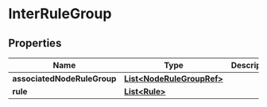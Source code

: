 
# InterRuleGroup

## Properties
Name | Type | Description | Notes
------------ | ------------- | ------------- | -------------
**associatedNodeRuleGroup** | [**List&lt;NodeRuleGroupRef&gt;**](NodeRuleGroupRef.md) |  |  [optional]
**rule** | [**List&lt;Rule&gt;**](Rule.md) |  |  [optional]



